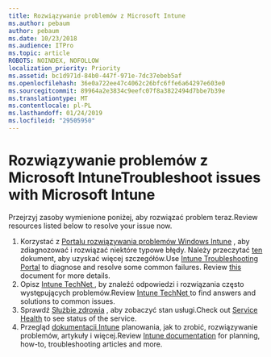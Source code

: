 ```yaml
---
title: Rozwiązywanie problemów z Microsoft Intune
ms.author: pebaum
author: pebaum
ms.date: 10/23/2018
ms.audience: ITPro
ms.topic: article
ROBOTS: NOINDEX, NOFOLLOW
localization_priority: Priority
ms.assetid: bc1d971d-84b0-447f-971e-7dc37ebeb5af
ms.openlocfilehash: 36e0a722ee47c4062c26bfc6ffe6a64297e603e0
ms.sourcegitcommit: 89964a2e3834c9eefc07f8a3822494d7bbe7b39e
ms.translationtype: MT
ms.contentlocale: pl-PL
ms.lasthandoff: 01/24/2019
ms.locfileid: "29505950"
---
```

# <a name="troubleshoot-issues-with-microsoft-intune"></a><span data-ttu-id="862b6-102">Rozwiązywanie problemów z Microsoft Intune</span><span class="sxs-lookup"><span data-stu-id="862b6-102">Troubleshoot issues with Microsoft Intune</span></span>

<span data-ttu-id="862b6-103">Przejrzyj zasoby wymienione poniżej, aby rozwiązać problem teraz.</span><span class="sxs-lookup"><span data-stu-id="862b6-103">Review resources listed below to resolve your issue now.</span></span>
  
1. <span data-ttu-id="862b6-p101">Korzystać z [Portalu rozwiązywania problemów Windows Intune](https://devicemanagement.microsoft.com/#blade/Microsoft_Intune_DeviceSettings/TroubleshootBlade) , aby zdiagnozować i rozwiązać niektóre typowe błędy. Należy przeczytać [ten](https://docs.microsoft.com/en-us/intune/help-desk-operators) dokument, aby uzyskać więcej szczegółów.</span><span class="sxs-lookup"><span data-stu-id="862b6-p101">Use [Intune Troubleshooting Portal](https://devicemanagement.microsoft.com/#blade/Microsoft_Intune_DeviceSettings/TroubleshootBlade) to diagnose and resolve some common failures. Review [this](https://docs.microsoft.com/en-us/intune/help-desk-operators) document for more details.</span></span>  
2. <span data-ttu-id="862b6-106">Opisz [Intune TechNet ](https://social.technet.microsoft.com/forums/en-us/home?forum=microsoftintuneprod), by znaleźć odpowiedzi i rozwiązania często występujących problemów.</span><span class="sxs-lookup"><span data-stu-id="862b6-106">Review [Intune TechNet ](https://social.technet.microsoft.com/forums/en-us/home?forum=microsoftintuneprod)to find answers and solutions to common issues.</span></span>  
3. <span data-ttu-id="862b6-107">Sprawdź [Służbie zdrowia](https://portal.office.com/AdminPortal/Home#/servicehealth) , aby zobaczyć stan usługi.</span><span class="sxs-lookup"><span data-stu-id="862b6-107">Check out [Service Health](https://portal.office.com/AdminPortal/Home#/servicehealth) to see status of the service.</span></span>   
4. <span data-ttu-id="862b6-108">Przegląd [dokumentacji Intune](https://docs.microsoft.com/en-us/intune/) planowania, jak to zrobić, rozwiązywanie problemów, artykuły i więcej.</span><span class="sxs-lookup"><span data-stu-id="862b6-108">Review [Intune documentation](https://docs.microsoft.com/en-us/intune/) for planning, how-to, troubleshooting articles and more.</span></span> 